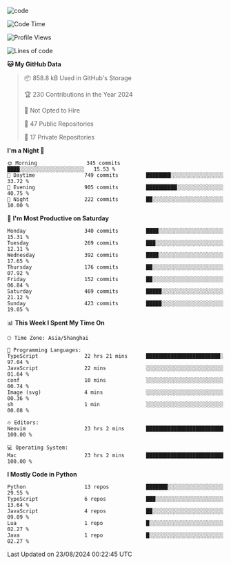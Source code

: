 
<!--
**liuyaanng/liuyaanng** is a ✨ _special_ ✨ repository because its `README.md` (this file) appears on your GitHub profile.

Here are some ideas to get you started:

- 🔭 I’m currently working on ...
- 🌱 I’m currently learning ...
- 👯 I’m looking to collaborate on ...
- 🤔 I’m looking for help with ...
- 💬 Ask me about ...
- 📫 How to reach me: ...
- 😄 Pronouns: ...
- ⚡ Fun fact: ...
-->


![code](https://cdn.jsdelivr.net/gh/liuyaanng/liuyaanng@1.0/code.gif) 

<!--START_SECTION:waka-->
![Code Time](http://img.shields.io/badge/Code%20Time-695%20hrs%2037%20mins-blue)

![Profile Views](http://img.shields.io/badge/Profile%20Views-0-blue)

![Lines of code](https://img.shields.io/badge/From%20Hello%20World%20I%27ve%20Written-14.7%20million%20lines%20of%20code-blue)

**🐱 My GitHub Data** 

> 📦 858.8 kB Used in GitHub's Storage 
 > 
> 🏆 230 Contributions in the Year 2024
 > 
> 🚫 Not Opted to Hire
 > 
> 📜 47 Public Repositories 
 > 
> 🔑 17 Private Repositories 
 > 
**I'm a Night 🦉** 

```text
🌞 Morning                345 commits         ████░░░░░░░░░░░░░░░░░░░░░   15.53 % 
🌆 Daytime                749 commits         ████████░░░░░░░░░░░░░░░░░   33.72 % 
🌃 Evening                905 commits         ██████████░░░░░░░░░░░░░░░   40.75 % 
🌙 Night                  222 commits         ██░░░░░░░░░░░░░░░░░░░░░░░   10.00 % 
```
📅 **I'm Most Productive on Saturday** 

```text
Monday                   340 commits         ████░░░░░░░░░░░░░░░░░░░░░   15.31 % 
Tuesday                  269 commits         ███░░░░░░░░░░░░░░░░░░░░░░   12.11 % 
Wednesday                392 commits         ████░░░░░░░░░░░░░░░░░░░░░   17.65 % 
Thursday                 176 commits         ██░░░░░░░░░░░░░░░░░░░░░░░   07.92 % 
Friday                   152 commits         ██░░░░░░░░░░░░░░░░░░░░░░░   06.84 % 
Saturday                 469 commits         █████░░░░░░░░░░░░░░░░░░░░   21.12 % 
Sunday                   423 commits         █████░░░░░░░░░░░░░░░░░░░░   19.05 % 
```


📊 **This Week I Spent My Time On** 

```text
🕑︎ Time Zone: Asia/Shanghai

💬 Programming Languages: 
TypeScript               22 hrs 21 mins      ████████████████████████░   97.04 % 
JavaScript               22 mins             ░░░░░░░░░░░░░░░░░░░░░░░░░   01.64 % 
conf                     10 mins             ░░░░░░░░░░░░░░░░░░░░░░░░░   00.74 % 
Image (svg)              4 mins              ░░░░░░░░░░░░░░░░░░░░░░░░░   00.36 % 
sh                       1 min               ░░░░░░░░░░░░░░░░░░░░░░░░░   00.08 % 

🔥 Editors: 
Neovim                   23 hrs 2 mins       █████████████████████████   100.00 % 

💻 Operating System: 
Mac                      23 hrs 2 mins       █████████████████████████   100.00 % 
```

**I Mostly Code in Python** 

```text
Python                   13 repos            ███████░░░░░░░░░░░░░░░░░░   29.55 % 
TypeScript               6 repos             ███░░░░░░░░░░░░░░░░░░░░░░   13.64 % 
JavaScript               4 repos             ██░░░░░░░░░░░░░░░░░░░░░░░   09.09 % 
Lua                      1 repo              █░░░░░░░░░░░░░░░░░░░░░░░░   02.27 % 
Java                     1 repo              █░░░░░░░░░░░░░░░░░░░░░░░░   02.27 % 
```




 Last Updated on 23/08/2024 00:22:45 UTC
<!--END_SECTION:waka-->
